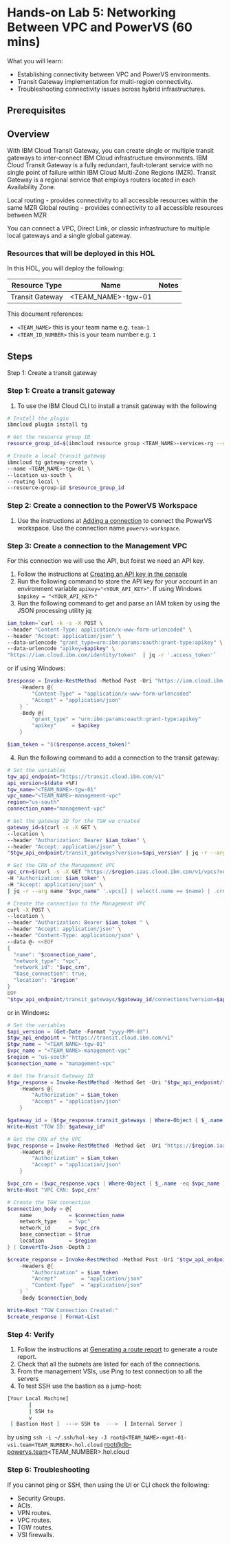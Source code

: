 # Hands-on Lab 5: Networking Between VPC and PowerVS (60 mins)

What you will learn:

* Establishing connectivity between VPC and PowerVS environments.
* Transit Gateway implementation for multi-region connectivity.
* Troubleshooting connectivity issues across hybrid infrastructures.

## Prerequisites

## Overview

With IBM Cloud Transit Gateway, you can create single or multiple transit gateways to inter-connect IBM Cloud infrastructure environments. IBM Cloud Transit Gateway is a fully redundant, fault-tolerant service with no single point of failure within IBM Cloud Multi-Zone Regions (MZR). Transit Gateway is a regional service that employs routers located in each Availability Zone.

Local routing - provides connectivity to all accessible resources within the same MZR
Global routing  - provides connectivity to all accessible resources between MZR

You can connect a VPC, Direct Link, or classic infrastructure to multiple local gateways and a single global gateway.




### Resources that will be deployed in this HOL

In this HOL, you will deploy the following:

Resource Type | Name | Notes
---------|----------|---------
Transit Gateway | <TEAM_NAME>-tgw-01 |

This document references:

- `<TEAM_NAME>` this is your team name e.g. `team-1`
- `<TEAM_ID_NUMBER>` this is your team number e.g. `1`

## Steps

Step 1: Create a transit gateway

### Step 1: Create a transit gateway

1. To use the IBM Cloud CLI to install a transit gateway with the following

```bash
# Install the plugin
ibmcloud plugin install tg

# Get the resource group ID
resource_group_id=$(ibmcloud resource group <TEAM_NAME>-services-rg --output JSON | jq -r '.id' )

# Create a local transit gateway
ibmcloud tg gateway-create \
--name <TEAM_NAME>-tgw-01 \
--location us-south \
--routing local \
--resource-group-id $resource_group_id
```

### Step 2: Create a connection to the PowerVS Workspace

1. Use the instructions at [Adding a connection](https://cloud.ibm.com/docs/transit-gateway?topic=transit-gateway-adding-connections&interface=ui) to connect the PowerVS workspace. Use the connection name `powervs-workspace`.

### Step 3: Create a connection to the Management VPC

For this connection we will use the API, but foirst we need an API key.

1. Follow the instructions at [Creating an API key in the console](https://cloud.ibm.com/docs/account?topic=account-userapikey&interface=ui#create_user_key)
2. Run the following command to store the API key for your account in an environment variable `apikey="<YOUR_API_KEY>"`. If using Windows `$apikey = "<YOUR_API_KEY>"`
3. Run the following command to get and parse an IAM token by using the JSON processing utility jq:

```bash
iam_token=`curl -k -s -X POST \
--header "Content-Type: application/x-www-form-urlencoded" \
--header "Accept: application/json" \
--data-urlencode "grant_type=urn:ibm:params:oauth:grant-type:apikey" \
--data-urlencode "apikey=$apikey" \
"https://iam.cloud.ibm.com/identity/token"  | jq -r '.access_token'`
```

or if using Windows:

```ps1
$response = Invoke-RestMethod -Method Post -Uri "https://iam.cloud.ibm.com/identity/token" `
    -Headers @{
        "Content-Type" = "application/x-www-form-urlencoded"
        "Accept" = "application/json"
    } `
    -Body @{
        "grant_type" = "urn:ibm:params:oauth:grant-type:apikey"
        "apikey"     = $apikey
    }

$iam_token = "$($response.access_token)"
```

4. Run the following command to add a connection to the transit gateway:

```bash
# Set the variables
tgw_api_endpoint="https://transit.cloud.ibm.com/v1"
api_version=$(date +%F)
tgw_name="<TEAM_NAME>-tgw-01"
vpc_name="<TEAM_NAME>-management-vpc"
region="us-south"
connection_name="management-vpc"

# Get the gateway ID for the TGW we created
gateway_id=$(curl -s -X GET \
--location \
--header "Authorization: Bearer $iam_token" \
--header "Accept: application/json" \
"$tgw_api_endpoint/transit_gateways?version=$api_version" | jq -r --arg name "$tgw_name" '.transit_gateways[] | select(.name==$name) | .id')

# Get the CRN of the Management VPC
vpc_crn=$(curl -s -X GET "https://$region.iaas.cloud.ibm.com/v1/vpcs?version=$api_version&generation=2" \
-H "Authorization: $iam_token" \
-H "Accept: application/json" \
| jq -r --arg name "$vpc_name" '.vpcs[] | select(.name == $name) | .crn')

# Create the connection to the Management VPC
curl -X POST \
--location \
--header "Authorization: Bearer $iam_token " \
--header "Accept: application/json" \
--header "Content-Type: application/json" \
--data @- <<EOF
{
  "name": "$connection_name",
  "network_type": "vpc",
  "network_id": "$vpc_crn",
  "base_connection": true,
  "location": "$region"
}
EOF
"$tgw_api_endpoint/transit_gateways/$gateway_id/connections?version=$api_version"
```

or in Windows:

```ps1
# Set the variables
$api_version = (Get-Date -Format "yyyy-MM-dd")
$tgw_api_endpoint = "https://transit.cloud.ibm.com/v1"
$tgw_name = "<TEAM_NAME>-tgw-01"
$vpc_name = "<TEAM_NAME>-management-vpc"
$region = "us-south"
$connection_name = "management-vpc"

# Get the Transit Gateway ID
$tgw_response = Invoke-RestMethod -Method Get -Uri "$tgw_api_endpoint/transit_gateways?version=$api_version" `
    -Headers @{
        "Authorization" = $iam_token
        "Accept" = "application/json"
    }

$gateway_id = ($tgw_response.transit_gateways | Where-Object { $_.name -eq $tgw_name }).id
Write-Host "TGW ID: $gateway_id"

# Get the CRN of the VPC
$vpc_response = Invoke-RestMethod -Method Get -Uri "https://$region.iaas.cloud.ibm.com/v1/vpcs?version=$api_version&generation=2" `
    -Headers @{
        "Authorization" = $iam_token
        "Accept" = "application/json"
    }

$vpc_crn = ($vpc_response.vpcs | Where-Object { $_.name -eq $vpc_name }).crn
Write-Host "VPC CRN: $vpc_crn"

# Create the TGW connection
$connection_body = @{
    name            = $connection_name
    network_type    = "vpc"
    network_id      = $vpc_crn
    base_connection = $true
    location        = $region
} | ConvertTo-Json -Depth 3

$create_response = Invoke-RestMethod -Method Post -Uri "$tgw_api_endpoint/transit_gateways/$gateway_id/connections?version=$api_version" `
    -Headers @{
        "Authorization" = $iam_token
        "Accept"        = "application/json"
        "Content-Type"  = "application/json"
    } `
    -Body $connection_body

Write-Host "TGW Connection Created:"
$create_response | Format-List
```

### Step 4: Verify

1. Follow the instructions at [Generating a route report](https://cloud.ibm.com/docs/transit-gateway?topic=transit-gateway-route-reports&interface=ui) to generate a route report.
2. Check that all the subnets are listed for each of the connections.
3. From the management VSIs, use Ping to test connection to all the servers
4. To test SSH use the bastion as a jump-host:

```bash
[Your Local Machine]
       |
       | SSH to
       v
 [ Bastion Host ]  ---> SSH to  --->  [ Internal Server ]
```

by using `ssh -i ~/.ssh/hol-key -J root@<TEAM_NAME>-mgmt-01-vsi.team<TEAM_NUMBER>.hol.cloud` root@db-powervs.team<TEAM_NUMBER>.hol.cloud`
`

### Step 6: Troubleshooting

If you cannot ping or SSH, then using the UI or CLI check the following:

* Security Groups.
* ACls.
* VPN routes.
* VPC routes.
* TGW routes.
* VSI firewalls.
